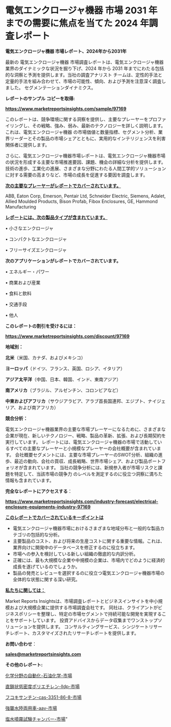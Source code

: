 # 電気エンクロージャ機器 市場 2031 年までの需要に焦点を当てた 2024 年調査レポート

<strong>電気エンクロージャ機器 市場レポート、2024年から2031年</strong>

最新の 電気エンクロージャ機器 市場調査レポートは、電気エンクロージャ機器 業界のダイナミックな状況を掘り下げ、2024 年から 2031 年までにわたる包括的な洞察と予測を提供します。当社の調査アナリスト チームは、定性的手法と定量的手法を組み合わせて、市場の可能性、傾向、および予測を注意深く調査しました。 セグメンテーションダイナミクス。



<strong>レポートのサンプル コピーを取得:</strong> <a href=https://www.marketreportsinsights.com/sample/97169>

<strong><u>https://www.marketreportsinsights.com/sample/97169</u></strong></a>

このレポートは、競争環境に関する洞察を提供し、主要なプレーヤーをプロファイリングし、その戦略、強み、弱み、最新のテクノロジーを詳しく説明します。 これは、電気エンクロージャ機器 の市場価値と数量指標、セグメント分析、業界リーダーとその製品の市場シェアとともに、実用的なインテリジェンスを利害関係者に提供します。

さらに、電気エンクロージャ機器市場レポートは、電気エンクロージャ機器市場の状況を形成する主要な市場推進要因、課題、機会の詳細な分析を提供します。 技術の進歩、工業化の進展、さまざまな分野にわたる人間工学的ソリューションに対する需要の高まりなど、市場の成長を促進する要因を調査します。



<strong><u>次の主要なプレーヤーがレポートでカバーされています。</u></strong>

ABB, Eaton Corp, Emerson, Pentair Ltd, Schneider Electric, Siemens, Adalet, Allied Moulded Products, Bison Profab, Fibox Enclosures, GE, Hammond Manufacturing



<strong><u><b>レポートには、次の製品タイプが含まれています。</b></u></strong>

• 小さなエンクロージャ

• コンパクトなエンクロージャ

• フリーサイズエンクロージャ



<strong><b>次のアプリケーションがレポートでカバーされています。</b></strong>

• エネルギー・パワー

• 商業および産業

• 食料と飲料

• 交通手段

• 他人



<strong><b>このレポートの割引を受けるには：</b></strong><a href=https://www.marketreportsinsights.com/discount/97169>

<strong><u>https://www.marketreportsinsights.com/discount/97169</u></strong></a>



<strong>地域別：</strong>



<strong>北米</strong>（米国、カナダ、およびメキシコ）



<strong>ヨーロッパ</strong>（ドイツ、フランス、英国、ロシア、イタリア）



<strong>アジア太平洋</strong>（中国、日本、韓国、インド、東南アジア）



<strong>南アメリカ</strong>（ブラジル、アルゼンチン、コロンビアなど）



<strong>中東およびアフリカ</strong>（サウジアラビア、アラブ首長国連邦、エジプト、ナイジェリア、および南アフリカ）



<strong>競合分析：</strong>

電気エンクロージャ機器業界の主要な市場プレーヤーになるために、さまざまな企業が現在、新しいテクノロジー、戦略、製品の革新、拡張、および長期契約を実行しています。 レポートには、電気エンクロージャ機器の市場で活動しているすべての主要なプレーヤーと小規模なプレーヤーの会社概要が含まれています。 会社概要セグメントには、主要な市場プレーヤーのSWOT分析、組織の進歩、最近の動向、会社の買収、成長戦略、世界市場シェア、および製品ポートフォリオが含まれています。 当社の競争分析には、新規参入者が市場リスクと課題を特定して、当該市場の競争力 のレベルを測定するのに役立つ洞察に満ちた情報も含まれています。



<strong>完全なレポートにアクセスする</strong>：

<a href=https://www.marketreportsinsights.com/industry-forecast/electrical-enclosure-equipments-industry-97169>

<strong><u>https://www.marketreportsinsights.com/industry-forecast/electrical-enclosure-equipments-industry-97169</u></strong></a>



<strong><u><b>このレポートでカバーされているキーポイントは</b></u></strong>
<ul>
  <li>電気エンクロージャ機器市場におけるさまざまな地域分布と一般的な製品カテゴリの包括的な分析。</li>
  <li>主要製品のコスト、および将来の生産コストに関する重要な情報。これは、業界向けに開発中のデータベースを修正するのに役立ちます。</li>
  <li>市場への参入を検討している新しい組織の徹底的な内訳分析。</li>
  <li>正確には、最も大規模な企業や中規模の企業は、市場内でどのように経済的成長を遂げているのでしょうか。</li>
  <li>製品の発売とレビューを選択するのに役立つ電気エンクロージャ機器市場の全体的な状態に関する深い研究。</li>
</ul>


<strong><u><b>私たちに関しては：</b></u></strong>

Market Reports Insightsは、市場調査レポートとビジネスインサイトを中小規模および大規模企業に提供する市場調査会社です。 同社は、クライアントがビジネスポリシーを整理し、特定の市場セグメントで持続可能な開発を実現することをサポートしています。 投資アドバイスからデータ収集までワンストップソリューションを提供します。 コンサルティングサービス、シンジケートリサーチレポート、カスタマイズされたリサーチレポートを提供します。



<strong><b>お問い合わせ</b></strong>：

<a href=mailto:sales@marketreportsinsights.com>

<strong><u>sales@marketreportsinsights.com</u></strong></a>



<strong>その他のレポート:</strong>

<a href=https://www.linkedin.com/pulse/化学分野の自動化-石油化学-市場-2023-swot-分析と最新イノベーション-2030-pr-news-hub-vz2yf/>化学分野の自動化-石油化学-市場</a>

<a href=https://www.linkedin.com/pulse/直鎖状低密度ポリエチレン-lldp-市場-2023-総利益と主要ベンダー-w3bgf/>直鎖状低密度ポリエチレン-lldp-市場</a>

<a href=https://www.linkedin.com/pulse/フコキサンチン-cas-3351-86-8-市場-2023-収益と成長ドライバー-anzpc/>フコキサンチン-cas-3351-86-8-市場</a>

<a href=https://www.linkedin.com/pulse/強襲水陸両用車-aav-市場-2023-収益と成長ドライバー-2030-qpmbf/>強襲水陸両用車-aav-市場</a>

<a href=https://www.linkedin.com/pulse/塩水噴霧試験チャンバー-市場-2023-swot-分析と最新イノベーション-tgm2f/>塩水噴霧試験チャンバー-市場</a>"
